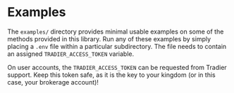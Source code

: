 # Examples

The `examples/` directory provides minimal usable examples on some of the methods provided in this library. Run any of these examples by simply placing a `.env` file within a particular subdirectory. The file needs to contain an assigned `TRADIER_ACCESS_TOKEN` variable.

On user accounts, the `TRADIER_ACCESS_TOKEN` can be requested from Tradier support. Keep this token safe, as it is the key to your kingdom (or in this case, your brokerage account)!
